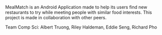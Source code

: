MealMatch is an Android Application made to help its users find new restaurants to try while
meeting people with similar food interests.
This project is made in collaboration with other peers.

Team Comp Sci: Albert Truong, Riley Haldeman, Eddie Seng, Richard Pho